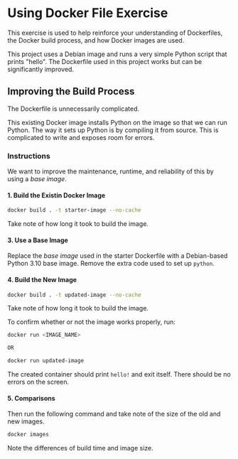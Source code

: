 # Using Docker File Exercise
This exercise is used to help reinforce your understanding of Dockerfiles, the Docker build process, and how Docker images are used.

This project uses a Debian image and runs a very simple Python script that prints "hello". The Dockerfile used in this project works but can be significantly improved.

## Improving the Build Process
The Dockerfile is unnecessarily complicated.

This existing Docker image installs Python on the image so that we can run Python. The way it sets up Python is by compiling it from source. This is complicated to write and exposes room for errors.

### Instructions
We want to improve the maintenance, runtime, and reliability of this by using a *base image*.

#### 1. Build the Existin Docker Image
```bash
docker build . -t starter-image --no-cache
```
Take note of how long it took to build the image.

#### 3. Use a Base Image
Replace the *base image* used in the starter Dockerfile with a Debian-based Python 3.10 base image. Remove the extra code used to set up `python`.

#### 4. Build the New Image
```bash
docker build . -t updated-image --no-cache
```
Take note of how long it took to build the image.

To confirm whether or not the image works properly, run:
```bash
docker run <IMAGE_NAME>

OR

docker run updated-image
```
The created container should print `hello!` and exit itself. There should be no errors on the screen.

#### 5. Comparisons
Then run the following command and take note of the size of the old and new images.
```bash
docker images
```

Note the differences of build time and image size.
